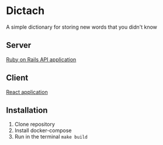 # Dictach
A simple dictionary for storing new words that you didn't know

## Server
[Ruby on Rails API application](./server)
## Client
[React application](./client)

## Installation
1. Clone repository
2. Install docker-compose
3. Run in the terminal `make build`
